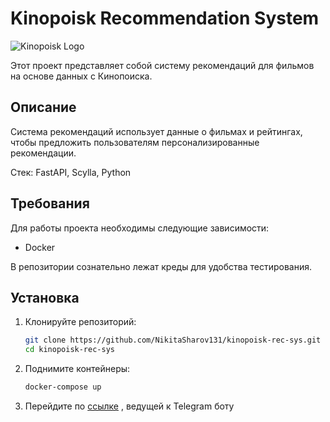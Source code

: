# Kinopoisk Recommendation System
![Kinopoisk Logo](https://akuaktor.com/wp-content/uploads/2020/04/Taxi-Driver-3.jpg)


Этот проект представляет собой систему рекомендаций для фильмов на основе данных с Кинопоиска.

## Описание

Система рекомендаций использует данные о фильмах и рейтингах, чтобы предложить пользователям персонализированные рекомендации.

Стек: FastAPI, Scylla, Python

## Требования

Для работы проекта необходимы следующие зависимости:
- Docker

В репозитории сознательно лежат креды для удобства тестирования. 
## Установка

1. Клонируйте репозиторий:
    ```bash
    git clone https://github.com/NikitaSharov131/kinopoisk-rec-sys.git
    cd kinopoisk-rec-sys
    ```
2. Поднимите контейнеры:
    ```bash
    docker-compose up
    ```
3. Перейдите по [ссылке](https://t.me/ScorsesesRetributionBot) , ведущей к Telegram боту
